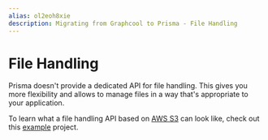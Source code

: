 ```yaml
---
alias: ol2eoh8xie
description: Migrating from Graphcool to Prisma - File Handling
---
```


# File Handling

Prisma doesn't provide a dedicated API for file handling. This gives you more flexibility and allows to manage files in a way that's appropriate to your application.

To learn what a file handling API based on [AWS S3](https://aws.amazon.com/s3/) can look like, check out this [example](https://github.com/prisma/prisma/tree/master/examples/archive/file-handling-s3) project.
